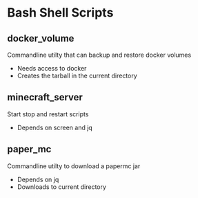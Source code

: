 # Bash Shell Scripts

## docker_volume
 Commandline utilty that can backup and restore docker volumes
 - Needs access to docker
 - Creates the tarball in the current directory
 
## minecraft_server
 Start stop and restart scripts
 - Depends on screen and jq
 
## paper_mc
 Commandline utilty to download a papermc jar
 - Depends on jq
 - Downloads to current directory
 
